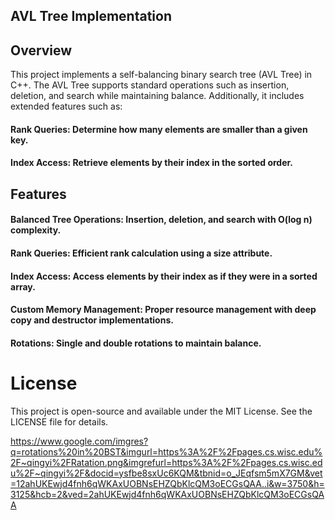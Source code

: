 ## AVL Tree Implementation

## Overview

This project implements a self-balancing binary search tree (AVL Tree) in C++. The AVL Tree supports standard operations such as insertion, deletion, and search while maintaining balance. Additionally, it includes extended features such as:

#### Rank Queries: Determine how many elements are smaller than a given key.

#### Index Access: Retrieve elements by their index in the sorted order.

## Features

#### Balanced Tree Operations: Insertion, deletion, and search with O(log n) complexity.

#### Rank Queries: Efficient rank calculation using a size attribute.

#### Index Access: Access elements by their index as if they were in a sorted array.

#### Custom Memory Management: Proper resource management with deep copy and destructor implementations.

#### Rotations: Single and double rotations to maintain balance.

# License

This project is open-source and available under the MIT License. See the LICENSE file for details.

https://www.google.com/imgres?q=rotations%20in%20BST&imgurl=https%3A%2F%2Fpages.cs.wisc.edu%2F~qingyi%2FRatation.png&imgrefurl=https%3A%2F%2Fpages.cs.wisc.edu%2F~qingyi%2F&docid=ysfbe8sxUc6KQM&tbnid=o_JEqfsm5mX7GM&vet=12ahUKEwjd4fnh6qWKAxUOBNsEHZQbKlcQM3oECGsQAA..i&w=3750&h=3125&hcb=2&ved=2ahUKEwjd4fnh6qWKAxUOBNsEHZQbKlcQM3oECGsQAA
